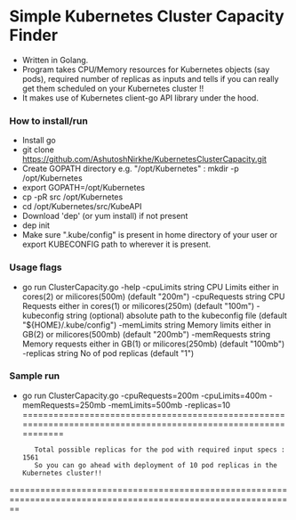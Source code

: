 # Simple Kubernetes Cluster Capacity Finder


- Written in Golang.
- Program takes CPU/Memory resources for Kubernetes objects (say pods), required number of replicas as inputs and tells if you can really get them scheduled on your Kubernetes cluster !!
- It makes use of Kubernetes client-go API library under the hood.


### How to install/run

- Install go
- git clone https://github.com/AshutoshNirkhe/KubernetesClusterCapacity.git
- Create GOPATH directory e.g. "/opt/Kubernetes" : mkdir -p /opt/Kubernetes
- export GOPATH=/opt/Kubernetes
- cp -pR src /opt/Kubernetes
- cd /opt/Kubernetes/src/KubeAPI
- Download 'dep' (or yum install) if not present
- dep init
- Make sure ".kube/config" is present in home directory of your user or export KUBECONFIG path to wherever it is present.


### Usage flags
- go run ClusterCapacity.go -help 
  -cpuLimits string
        CPU Limits either in cores(2) or milicores(500m) (default "200m")
  -cpuRequests string
        CPU Requests either in cores(1) or milicores(250m) (default "100m")
  -kubeconfig string
        (optional) absolute path to the kubeconfig file (default "${HOME}/.kube/config")
  -memLimits string
        Memory limits either in GB(2) or milicores(500mb) (default "200mb")
  -memRequests string
        Memory requests either in GB(1) or milicores(250mb) (default "100mb")
  -replicas string
        No of pod replicas (default "1")


### Sample run
- go run ClusterCapacity.go -cpuRequests=200m -cpuLimits=400m -memRequests=250mb -memLimits=500mb -replicas=10
==============================================================================================================

         Total possible replicas for the pod with required input specs : 1561
         So you can go ahead with deployment of 10 pod replicas in the Kubernetes cluster!!

==============================================================================================================

